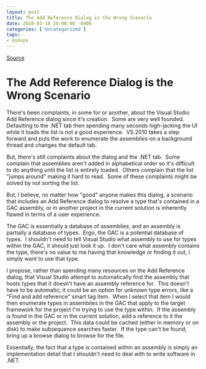 ```yaml
---
layout: post
title: The Add Reference Dialog is the Wrong Scenario
date: 2010-03-18 20:00:00 -0400
categories: ['Uncategorized']
tags:
- msmvps
---
```

[Source](http://blogs.msmvps.com/peterritchie/2010/03/19/the-add-reference-dialog-is-the-wrong-scenario/ "Permalink to The Add Reference Dialog is the Wrong Scenario")

# The Add Reference Dialog is the Wrong Scenario

There's been complaints, in some for or another, about the Visual Studio Add Reference dialog since it's creation.  Some are very well founded.  Defaulting to the .NET tab then spending many seconds high-jacking the UI while it loads the list is not a good experience.  VS 2010 takes a step forward and puts the work to enumerate the assemblies on a background thread and changes the default tab.

But, there's still complaints about the dialog and the .NET tab.  Some complain that assemblies aren't added in alphabetical order so it's difficult to do anything until the list is entirely loaded.  Others complain that the list "jumps around" making it hard to read.  Some of these complaints might be solved by not sorting the list.

But, I believe, no matter how "good" anyone makes this dialog, a scenario that includes an Add Reference dialog to resolve a type that's contained in a GAC assembly, or in another project in the current solution is inherently flawed in terms of a user experience.

The GAC is essentially a database of assemblies, and an assembly is partially a database of types.  Ergo, the GAC is a potential database of types.  I shouldn't need to tell Visual Studio what assembly to use for types within the GAC, it should just look it up.  I don't care what assembly contains the type, there's no value to me having that knowledge or finding it out, I simply want to use that type.

I propose, rather than spending many resources on the Add Reference dialog, that Visual Studio attempt to automatically find the assembly that hosts types that it doesn't have an assembly reference for.  This doesn't have to be automatic; it could be an option for unknown type errors, like a "Find and add reference" smart tag item.  When I select that item I would then enumerate types in assemblies in the GAC that apply to the target framework for the project I'm trying to use the type within.  If the assembly is found in the GAC or in the current solution, add a reference to it the assembly or the project.  This data could be cached (either in memory or on disk) to make subsequence searches faster.  If the type can't be found, bring up a browse dialog to browse for the file.  

Essentially, the fact that a type is contained within an assembly is simply an implementation detail that I shouldn't need to deal with to write software in .NET.

